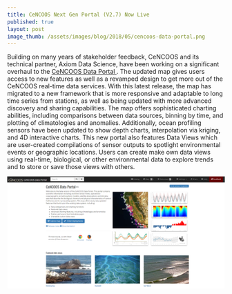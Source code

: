 ```yaml
---
title: CeNCOOS Next Gen Portal (V2.7) Now Live
published: true
layout: post
image_thumb: /assets/images/blog/2018/05/cencoos-data-portal.png
---
```


Building on many years of stakeholder feedback, CeNCOOS and its technical partner, Axiom Data Science, have been working on a significant overhaul to the <a href="https://data.cencoos.org/"> CeNCOOS Data Portal </a>. The updated map gives users access to new features as well as a revamped design to get more out of the CeNCOOS real-time data services. With this latest release, the map has migrated to a new framework that is more responsive and adaptable to long time series from stations, as well as being updated with more advanced discovery and sharing capabilities. The map offers sophisticated charting abilities, including comparisons between data sources, binning by time, and plotting of climatologies and anomalies. Additionally, ocean profiling sensors have been updated to show depth charts, interpolation via kriging, and 4D interactive charts. This new portal also features Data Views which are user-created compilations of sensor outputs to spotlight environmental events or geographic locations. Users can create make own data views using real-time, biological, or other environmental data to explore trends and to store or save those views with others. 

<a href="https://data.cencoos.org/"><img src="/assets/images/blog/2018/05/cencoos-data-portal.png" class="img-responsive" /></a>
